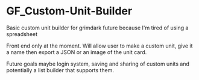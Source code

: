 # GF_Custom-Unit-Builder
Basic custom unit builder for grimdark future because I'm tired of using a spreadsheet

Front end only at the moment.  Will allow user to make a custom unit, give it a name then export a JSON or an image of the unit card.

Future goals maybe login system, saving and sharing of custom units and potentially a list builder that supports them.